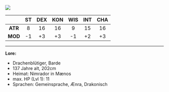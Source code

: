 ![](images/solstafir.png)


|         | ST  | DEX | KON | WIS | INT | CHA |
| :-----: | :-: | :-: | :-: | :-: | :-: | :-: |
| **ATR** |  8  | 16  | 16  |  9  | 15  | 16  |
| **MOD** | -1  | +3  | +3  | -1  | +2  | +3  |

-----------------------------------------

**Lore:** <br>
- Drachenblütiger, Barde
- 137 Jahre alt, 202cm
- Heimat: Nimrador in Mænos 
- max. HP (Lvl 1): 11
- Sprachen: Gemeinsprache, Ænra, Drakonisch